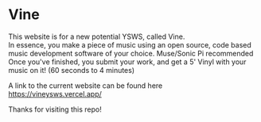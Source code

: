 # Vine 
This website is for a new potential YSWS, called Vine.   
In essence, you make a piece of music using an open source, code based music development software of your choice. Muse/Sonic Pi recommended 
Once you've finished, you submit your work, and get a 5' Vinyl with your music on it! (60 seconds to 4 minutes) 

A link to the current website can be found here  
https://vineysws.vercel.app/

Thanks for visiting this repo!
